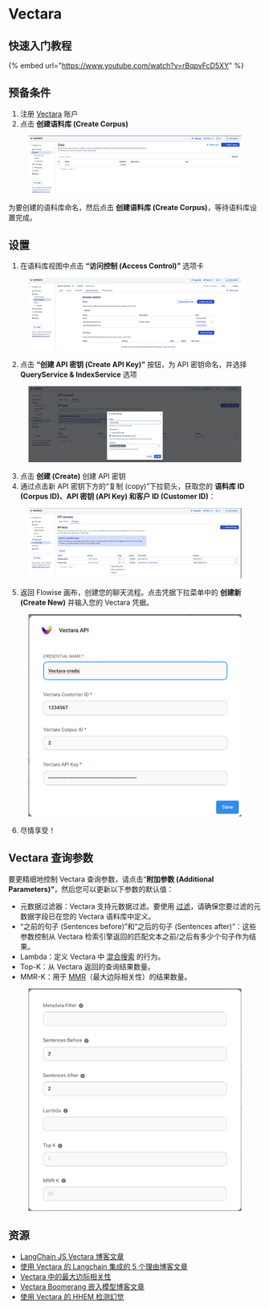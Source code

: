 # Vectara

## 快速入门教程

{% embed url="https://www.youtube.com/watch?v=rBqpvFcD5XY" %}

## 预备条件

1. 注册 [Vectara](https://vectara.com/integrations/flowise) 账户
2. 点击 **创建语料库 (Create Corpus)**

<figure><img src="../../../.gitbook/assets/vectara/1.png" alt=""><figcaption></figcaption></figure>

为要创建的语料库命名，然后点击 **创建语料库 (Create Corpus)**，等待语料库设置完成。

## 设置

1. 在语料库视图中点击 **“访问控制 (Access Control)”** 选项卡

<figure><img src="../../../.gitbook/assets/vectara/2.png" alt=""><figcaption></figcaption></figure>

2. 点击 **“创建 API 密钥 (Create API Key)”** 按钮，为 API 密钥命名，并选择 **QueryService & IndexService** 选项

<figure><img src="../../../.gitbook/assets/vectara/3.png" alt=""><figcaption></figcaption></figure>

3. 点击 **创建 (Create)** 创建 API 密钥
4. 通过点击新 API 密钥下方的“复制 (copy)”下拉箭头，获取您的 **语料库 ID (Corpus ID)、API 密钥 (API Key) 和客户 ID (Customer ID)**：

<figure><img src="../../../.gitbook/assets/vectara/4.png" alt=""><figcaption></figcaption></figure>

5. 返回 Flowise 画布，创建您的聊天流程。点击凭据下拉菜单中的 **创建新 (Create New)** 并输入您的 Vectara 凭据。

<figure><img src="../../../.gitbook/assets/vectara/5.png" alt="" width="500"><figcaption></figcaption></figure>

6. 尽情享受！

## Vectara 查询参数

要更精细地控制 Vectara 查询参数，请点击“**附加参数 (Additional Parameters)”**，然后您可以更新以下参数的默认值：

* 元数据过滤器：Vectara 支持元数据过滤。要使用 [过滤](https://docs.vectara.com/docs/common-use-cases/filtering-by-metadata/filter-overview)，请确保您要过滤的元数据字段已在您的 Vectara 语料库中定义。
* “之前的句子 (Sentences before)”和“之后的句子 (Sentences after)”：这些参数控制从 Vectara 检索引擎返回的匹配文本之前/之后有多少个句子作为结果。
* Lambda：定义 Vectara 中 [混合搜索](https://docs.vectara.com/docs/learn/hybrid-search) 的行为。
* Top-K：从 Vectara 返回的查询结果数量。
* MMR-K：用于 [MMR](https://docs.vectara.com/docs/api-reference/search-apis/reranking#maximal-marginal-relevance-mmr-reranker)（最大边际相关性）的结果数量。

<figure><img src="../../../.gitbook/assets/vectara/6.png" alt="" width="500"><figcaption></figcaption></figure>

## 资源

* [LangChain JS Vectara 博客文章](https://blog.langchain.dev/langchain-vectara-better-together/)
* [使用 Vectara 的 Langchain 集成的 5 个理由博客文章](https://vectara.com/5-reasons-to-use-vectaras-langchain-integration/)
* [Vectara 中的最大边际相关性](https://vectara.com/blog/get-diverse-results-and-comprehensive-summaries-with-vectaras-mmr-reranker/)
* [Vectara Boomerang 嵌入模型博客文章](https://vectara.com/introducing-boomerang-vectaras-new-and-improved-retrieval-model/)
* [使用 Vectara 的 HHEM 检测幻觉](https://vectara.com/blog/cut-the-bull-detecting-hallucinations-in-large-language-models/)

